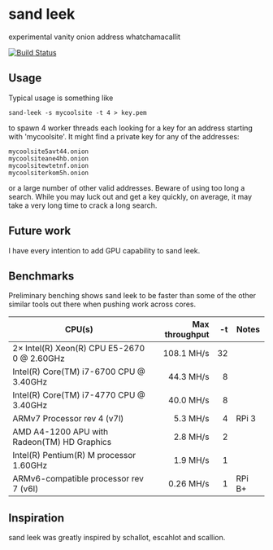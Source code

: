# sand leek
experimental vanity onion address whatchamacallit

[![Build Status](https://travis-ci.org/phillid/sand-leek.svg?branch=master)](https://travis-ci.org/phillid/sand-leek)

## Usage

Typical usage is something like

	sand-leek -s mycoolsite -t 4 > key.pem

to spawn 4 worker threads each looking for a key for an address starting
with 'mycoolsite'. It might find a private key for any of the addresses:

	mycoolsite5avt44.onion
	mycoolsiteane4hb.onion
	mycoolsitewtetnf.onion
	mycoolsiterkom5h.onion

or a large number of other valid addresses. Beware of using too long a
search. While you may luck out and get a key quickly, on average, it
may take a very long time to crack a long search.

## Future work
I have every intention to add GPU capability to sand leek.

## Benchmarks
Preliminary benching shows sand leek to be faster than some of the other
similar tools out there when pushing work across cores.

| CPU(s)                                      | Max throughput | -t | Notes  |
|---------------------------------------------|---------------:|---:|--------|
| 2× Intel(R) Xeon(R) CPU E5-2670 0 @ 2.60GHz |     108.1 MH/s | 32 |        |
| Intel(R) Core(TM) i7-6700 CPU @ 3.40GHz     |      44.3 MH/s |  8 |        |
| Intel(R) Core(TM) i7-4770 CPU @ 3.40GHz     |      40.0 MH/s |  8 |        |
| ARMv7 Processor rev 4 (v7l)                 |       5.3 MH/s |  4 | RPi 3  |
| AMD A4-1200 APU with Radeon(TM) HD Graphics |       2.8 MH/s |  2 |        |
| Intel(R) Pentium(R) M processor 1.60GHz     |       1.9 MH/s |  1 |        |
| ARMv6-compatible processor rev 7 (v6l)      |      0.26 MH/s |  1 | RPi B+ |

## Inspiration
sand leek was greatly inspired by schallot, escahlot and scallion.

